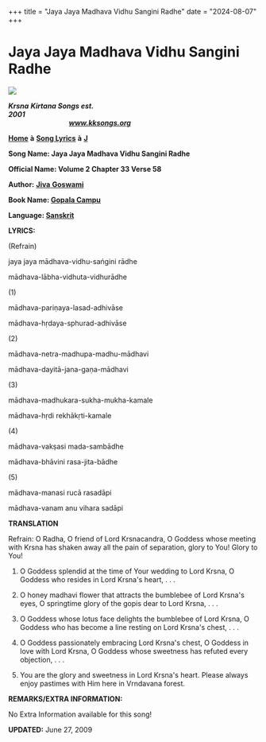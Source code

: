 +++
title = "Jaya Jaya Madhava Vidhu Sangini Radhe"
date = "2024-08-07"
+++

# Jaya Jaya Madhava Vidhu Sangini Radhe
**[![](http://kksongs.org/image_files/image002.jpg)](http://kksongs.org/)**

**_Krsna_** **_Kirtana Songs est. 2001_**                                                                                                                                                      **_www.kksongs.org_**

**[Home](http://kksongs.org/)** **à** **[Song Lyrics](http://kksongs.org/lyrics.html)** **à** **[J](http://kksongs.org/songs/song_j.html)**

**Song Name: Jaya Jaya Madhava Vidhu Sangini Radhe**

**Official Name: Volume 2 Chapter 33 Verse 58**

**Author:** [**Jiva** **Goswami**](http://kksongs.org/authors/list/jivagoswami.html)

**Book Name: [Gopala Campu](http://kksongs.org/authors/gopalacampu.html)**

**Language: [Sanskrit](http://kksongs.org/language/list/sanskrit.html)**

**LYRICS:**

(Refrain)

jaya jaya mādhava-vidhu-sańgini rādhe

mādhava-lābha-vidhuta-vidhurādhe

(1)

mādhava-pariṇaya-lasad-adhivāse

mādhava-hṛdaya-sphurad-adhivāse

(2)

mādhava-netra-madhupa-madhu-mādhavi

mādhava-dayitā-jana-gaṇa-mādhavi

(3)

mādhava-madhukara-sukha-mukha-kamale

mādhava-hṛdi rekhākṛti-kamale

(4)

mādhava-vakṣasi mada-sambādhe

mādhava-bhāvini rasa-jita-bādhe

(5)

mādhava-manasi rucā rasadāpi

mādhava-vanam anu vihara sadāpi

**TRANSLATION**

Refrain: O Radha, O friend of Lord Krsnacandra, O Goddess whose meeting with Krsna has shaken away all the pain of separation, glory to You! Glory to You!

1) O Goddess splendid at the time of Your wedding to Lord Krsna, O Goddess who resides in Lord Krsna's heart, . . .

2) O honey madhavi flower that attracts the bumblebee of Lord Krsna's eyes, O springtime glory of the gopis dear to Lord Krsna, . . .

3) O Goddess whose lotus face delights the bumblebee of Lord Krsna, O Goddess who has become a line resting on Lord Krsna's chest, . . .

4) O Goddess passionately embracing Lord Krsna's chest, O Goddess in love with Lord Krsna, O Goddess whose sweetness has refuted every objection, . . .

5) You are the glory and sweetness in Lord Krsna's heart. Please always enjoy pastimes with Him here in Vrndavana forest.

**REMARKS/EXTRA INFORMATION:**

No Extra Information available for this song!

**UPDATED:** June 27, 2009